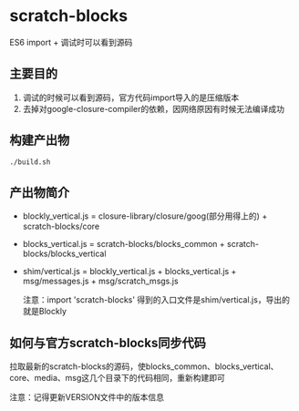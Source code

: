 # scratch-blocks

ES6 import + 调试时可以看到源码

## 主要目的

1. 调试的时候可以看到源码，官方代码import导入的是压缩版本
2. 去掉对google-closure-compiler的依赖，因网络原因有时候无法编译成功

## 构建产出物

```bash
./build.sh
```

## 产出物简介

- blockly_vertical.js = closure-library/closure/goog(部分用得上的) + scratch-blocks/core

- blocks_vertical.js = scratch-blocks/blocks_common + scratch-blocks/blocks_vertical

- shim/vertical.js = blockly_vertical.js + blocks_vertical.js + msg/messages.js + msg/scratch_msgs.js

  注意：import 'scratch-blocks' 得到的入口文件是shim/vertical.js，导出的就是Blockly

## 如何与官方scratch-blocks同步代码

拉取最新的scratch-blocks的源码，使blocks_common、blocks_vertical、core、media、msg这几个目录下的代码相同，重新构建即可

注意：记得更新VERSION文件中的版本信息